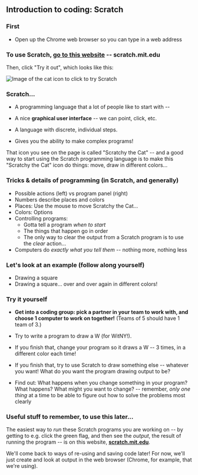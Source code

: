 ## Introduction to coding: Scratch

### First

* Open up the Chrome web browser so you can type in a web address

### To use Scratch, [go to this website](http://scratch.mit.edu) -- **scratch.mit.edu**

Then, click "Try it out", which looks like this:

![Image of the cat icon to click to try Scratch](https://www.dropbox.com/s/ocoebwlol3aqtpj/Screenshot%202018-06-12%2012.19.03.png)

### Scratch...

- A programming language that a lot of people like to start with --

- A nice **graphical user interface** -- we can point, click, etc.

- A language with discrete, individual steps.

- Gives you the ability to make complex programs!

That icon you see on the page is called "Scratchy the Cat" -- and a good way to start using the Scratch programming language is to make this "Scratchy the Cat" icon do things: move, draw in different colors...

### Tricks & details of programming (in Scratch, and generally)

* Possible actions (left) vs program panel (right)
* Numbers describe places and colors
* Places: Use the mouse to move Scratchy the Cat...
* Colors: Options
* Controlling programs:
  * Gotta tell a program *when to start*
  * The things that happen go in order
  * The only way to clear the output from a Scratch program is to use the *clear* action...
* Computers do *exactly what you tell them* -- nothing more, nothing less


### Let's look at an example (follow along yourself)

* Drawing a square
* Drawing a square... over and over again in different colors!

### Try it yourself

* **Get into a coding group: pick a partner in your team to work with, and choose 1 computer to work on together!** (Teams of 5 should have 1 team of 3.)

* Try to write a program to draw a W (for WitNY!).

* If you finish that, change your program so it draws a W -- 3 times, in a different color each time!

* If you finish that, try to use Scratch to draw something else -- whatever you want! What do you want the program drawing output to be?

* Find out: What happens when you change something in your program? What happens? What might you want to change? -- remember, *only one thing* at a time to be able to figure out how to solve the problems most clearly

### Useful stuff to remember, to use this later...

The easiest way to *run* these Scratch programs you are working on -- by getting to e.g. click the green flag, and then see the *output*, the result of running the program -- is on this website, **[scratch.mit.edu](http://scratch.mit.edu)**.

We'll come back to ways of re-using and saving code later! For now, we'll just create and look at output in the web browser (Chrome, for example, that we're using).
